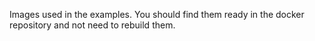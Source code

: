 Images used in the examples. You should find them ready in the docker repository and not need to rebuild them.